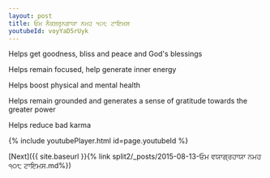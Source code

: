 ```yaml
---
layout: post
title: ਓਮ ਨੈਕਸ਼ਰੁਨਗਾਯਾ ਨਮਹ ੧੦੮ ਟਾਇਮਸ
youtubeId: voyYaD5rUyk
---
```

 
 
Helps get goodness, bliss and peace and God's blessings
 
Helps remain focused, help generate inner energy 
 
Helps boost physical and mental health 
 
Helps remain grounded and generates a sense of gratitude towards the greater power 
 
Helps reduce bad karma
 
 
 
 


{% include youtubePlayer.html id=page.youtubeId %}
 
[Next]({{ site.baseurl }}{% link  split2/_posts/2015-08-13-ਓਮ ਵਯਾਗ੍ਰਹਾਯਾ ਨਮਹ ੧੦੮ ਟਾਇਮਸ.md%})
 
